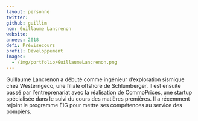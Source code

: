 ```yaml
---
layout: personne
twitter: 
github: guillim
nom: Guillaume Lancrenon
website:
annees: 2018
defi: Prévisecours
profil: Développement
images:
  - /img/portfolio/GuillaumeLancrenon.png
---
```


Guillaume Lancrenon a débuté comme ingénieur d’exploration sismique
chez Westerngeco, une filiale offshore de Schlumberger. Il est ensuite
passé par l’entreprenariat avec la réalisation de CommoPrices, une
startup spécialisée dans le suivi du cours des matières premières. Il
a récemment rejoint le programme EIG pour mettre ses compétences au
service des pompiers.
